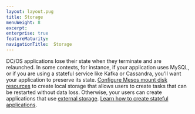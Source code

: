 ```yaml
---
layout: layout.pug
title: Storage
menuWeight: 8
excerpt:
enterprise: true
featureMaturity:
navigationTitle:  Storage
---
```








DC/OS applications lose their state when they terminate and are relaunched. In some contexts, for instance, if your application uses MySQL, or if you are using a stateful service like Kafka or Cassandra, you'll want your application to preserve its state. [Configure Mesos mount disk resources](/docs/1.8/administration/storage/mount-disk-resources/) to create local storage that allows  users to create tasks that can be restarted without data loss. Otherwise, your users can create applications that use [external storage](/docs/1.8/usage/storage/external-storage/). [Learn how to create stateful applications](/docs/1.8/usage/storage/).
